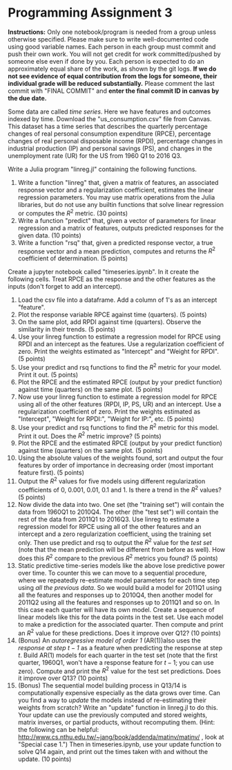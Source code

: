 # Programming Assignment 3
**Instructions:**  Only one notebook/program is needed from a group unless otherwise specified. Please make sure to write well-documented code using good variable names. Each person in each group must commit and push their own work. You will not get credit for work committed/pushed by someone else even if done by you. Each person is expected to do an approximately equal share of the work, as shown by the git logs. **If we do not see evidence of equal contribution from the logs for someone, their individual grade will be reduced substantially.** Please comment the last commit with "FINAL COMMIT" and **enter the final commit ID in canvas by the due date.**


Some data are called *time series*. Here we have features and outcomes indexed by time. Download the "us_consumption.csv" file from Canvas. This dataset has a time series that describes the quarterly percentage changes of real personal consumption expenditure (RPCE), percentage changes of real personal disposable income (RPDI), percentage changes in industrial production (IP) and personal savings (PS), and  changes in the unemployment rate (UR) for the US from 1960 Q1 to 2016 Q3.

Write a Julia program "linreg.jl" containing the following functions.
1. Write a function "linreg" that, given a matrix of features, an associated response vector and a regularization coefficient, estimates the linear regression parameters. You may use matrix operations from the Julia libraries, but do not use any builtin functions that solve linear regression or computes the $R^2$ metric. (30 points) 
2. Write a function "predict" that, given a vector of parameters for linear regression and a matrix of features, outputs predicted responses for the given data. (10 points)
3. Write a function "rsq" that, given a predicted response vector, a true response vector and a mean prediction, computes and returns the $R^2$ coefficient of determination. (5 points)

Create a jupyter notebook called "timeseries.ipynb". In it create the following cells. Treat RPCE as the response and the other features as the inputs (don't forget to add an intercept).
1. Load the csv file into a dataframe. Add a column of 1's as an intercept "feature".
2. Plot the response variable RPCE against time (quarters). (5 points)
3. On the same plot, add RPDI against time (quarters). Observe the similarity in their trends. (5 points)
4. Use your linreg function to estimate a regression model for RPCE using RPDI and an intercept as the features. Use a regularization coefficient of zero. Print the weights estimated as "Intercept" and "Weight for RPDI". (5 points)
5. Use your predict and rsq functions to find the $R^2$ metric for your model. Print it out. (5 points)
6. Plot the RPCE and the estimated RPCE (output by your predict function) against time (quarters) on the same plot. (5 points)
7. Now use your linreg function to estimate a regression model for RPCE using all of the other features (RPDI, IP, PS, UR) and an intercept. Use a regularization coefficient of zero. Print the weights estimated as "Intercept", "Weight for RPDI:", "Weight for IP:", etc. (5 points)
8. Use your predict and rsq functions to find the $R^2$ metric for this model. Print it out. Does the $R^2$ metric improve? (5 points)
9. Plot the RPCE and the estimated RPCE (output by your predict function) against time (quarters) on the same plot. (5 points)
10. Using the absolute values of the weights found, sort and output the four features by order of importance in decreasing order (most important feature first). (5 points)
11. Output the $R^2$ values for five models using different regularization coefficients of 0, 0.001, 0.01, 0.1 and 1. Is there a trend in the $R^2$ values? (5 points)
12. Now divide the data into two. One set (the "training set") will contain the data from 1960Q1 to 2010Q4. The other (the "test set") will contain the rest of the data from 2011Q1 to 2016Q3. Use linreg to estimate a regression model for RPCE using all of the other features and an intercept and a zero regularization coefficient, using the training set only. Then use predict and rsq to output the $R^2$ value for the *test set* (note that the mean prediction will be different from before as well). How does this $R^2$ compare to the previous $R^2$ metrics you found? (5 points)
13. Static predictive time-series models like the above lose predictive power over time. To counter this we can move to a sequential procedure, where we repeatedly re-estimate model parameters for each time step using *all the previous data*. So we would build a model for 2011Q1 using all the features and responses up to 2010Q4, then another model for 2011Q2 using all the features and responses up to 2011Q1 and so on. In this case each quarter will have its own model. Create a sequence of linear models like this for the data points in the test set. Use each model to make a prediction for the associated quarter. Then compute and print an $R^2$ value for these predictions. Does it improve over Q12? (10 points)
14. (Bonus) An *autoregressive model of order 1* (AR(1))also uses the *response at step $t-1$* as a feature when predicting the response at step $t$. Build AR(1) models for each quarter in the test set (note that the first quarter, 1960Q1, won't have a response feature for $t-1$; you can use zero). Compute and print the $R^2$ value for the test set predictions. Does it improve over Q13? (10 points)
15. (Bonus) The sequential model building process in Q13/14 is computationally expensive especially as the data grows over time. Can you find a way to *update* the models instead of re-estimating their weights from scratch? Write an "update" function in linreg.jl to do this. Your update can use the previously computed and stored weights, matrix inverses, or partial products, without recomputing them. (Hint: the following can be helpful: http://www.cs.nthu.edu.tw/~jang/book/addenda/matinv/matinv/ , look at "Special case 1.") Then in timeseries.ipynb, use your update function to solve Q14 again, and print out the times taken with and without the update. (10 points)
